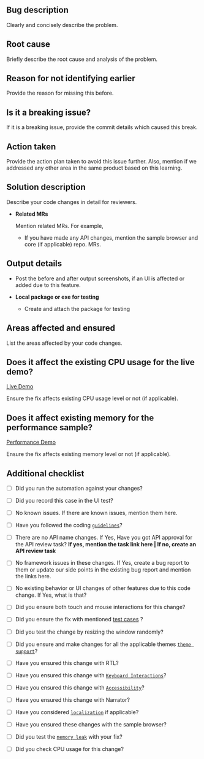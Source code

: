 ## Bug description ##

Clearly and concisely describe the problem.

## Root cause ##

Briefly describe the root cause and analysis of the problem.

## Reason for not identifying earlier ##

Provide the reason for missing this before.

## Is it a breaking issue? ###

If it is a breaking issue, provide the commit details which caused this break.

## Action taken ###

Provide the action plan taken to avoid this issue further. Also, mention if we addressed any other area in the same product based on this learning.

## Solution description ##

Describe your code changes in detail for reviewers.

* <b> Related MRs </b>

    Mention related MRs. For example,
    - If you have made any API changes, mention the sample browser and core (if applicable) repo. MRs.

## Output details ##

* Post the before and after output screenshots, if an UI is affected or added due to this feature.

* <b> Local package or exe for testing</b>
	- Create and attach the package for testing

## Areas affected and ensured ##

List the areas affected by your code changes.

## Does it affect the existing CPU usage for the live demo? ##

[Live Demo](https://syncfusion.sharepoint.com/sites/XamarinChart/_layouts/15/Doc.aspx?sourcedoc={4d149321-98e7-41ca-a4c9-9ba91b394ac3}&action=edit&wd=target%28XAML.one%7C78480108-c315-460e-9252-afc1d6da9672%2FCPU%20usage%20level%20checking%7C58828f37-9002-4a9f-893a-3a4ec993773f%2F%29&wdorigin=NavigationUrl)

Ensure the fix affects existing CPU usage level or not (if applicable).

## Does it affect existing memory for the performance sample? ##

[Performance Demo](https://syncfusion.sharepoint.com/sites/XamarinChart/_layouts/15/Doc.aspx?sourcedoc={4d149321-98e7-41ca-a4c9-9ba91b394ac3}&action=edit&wd=target%28XAML.one%7C78480108-c315-460e-9252-afc1d6da9672%2FMemory%20level%20checking%7C5b2d1e18-af3e-4016-9896-f616010766d7%2F%29&wdorigin=NavigationUrl)

Ensure the fix affects existing memory level or not (if applicable).

## Additional checklist ##

- [ ] Did you run the automation against your changes?

- [ ] Did you record this case in the UI test?

- [ ] No known issues. If there are known issues, mention them here.

- [ ] Have you followed the coding [`guidelines`](https://syncfusion.sharepoint.com/sites/WPF-XAML/SitePages/API%20and%20XML%20comments%20guidelines.aspx)?

- [ ] There are no API name changes. If Yes, Have you got API approval for the API review task? <b> If yes, mention the task link here | If no, create an API review task </b>

- [ ] No framework issues in these changes. If Yes, create a bug report to them or update our side points in the existing bug report and mention the links here.

- [ ] No existing behavior or UI changes of other features due to this code change. If Yes, what is that?

- [ ] Did you ensure both touch and mouse interactions for this change?

- [ ] Did you ensure the fix with mentioned [test cases](https://syncfusion.sharepoint.com/sites/WinUI/SitePages/Testing-Scenarios.aspx?OR=Teams-HL&CT=1667908514796&clickparams=eyJBcHBOYW1lIjoiVGVhbXMtRGVza3RvcCIsIkFwcFZlcnNpb24iOiIyNy8yMjEwMjgwNzIwMCIsIkhhc0ZlZGVyYXRlZFVzZXIiOmZhbHNlfQ%3D%3D) ?

- [ ] Did you test the change by resizing the window randomly?

- [ ] Did you ensure and make changes for all the applicable themes [`theme support`](https://syncfusion.sharepoint.com/sites/WPF-XAML/SitePages/Theme%20Guidelines.aspx)?

- [ ] Have you ensured this change with RTL?

- [ ] Have you ensured this change with [`Keyboard Interactions`](https://syncfusion.sharepoint.com/sites/WPF-XAML/SitePages/Accessibility%20and%20Coded%20UI%20support%20for%20WPF%20controls.aspx#keyboard-accessibility)?

- [ ] Have you ensured this change with [`Accessibility`](https://syncfusion.sharepoint.com/sites/WPF-XAML/SitePages/Accessibility%20and%20Coded%20UI%20support%20for%20WPF%20controls.aspx)?

- [ ] Have you ensured this change with Narrator?

- [ ] Have you considered [`localization`](https://syncfusion.sharepoint.com/sites/WPF-XAML/SitePages/Localization%20WPF.aspx) if applicable?

- [ ] Have you ensured these changes with the sample browser?

- [ ] Did you test the [`memory leak`](https://docs.microsoft.com/en-us/visualstudio/profiling/memory-usage-without-debugging2?view=vs-2019) with your fix?

- [ ] Did you check CPU usage for this change?

